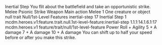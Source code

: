 <ability>
  <name>Inertial Step</name>
  <flavor>You flit about the battlefield and take an opportunistic strike.</flavor>
  <keywords>
    <keyword>Melee</keyword>
    <keyword>Psionic</keyword>
    <keyword>Strike</keyword>
    <keyword>Weapon</keyword>
  </keywords>
  <type>Main action</type>
  <distance>Melee 1</distance>
  <target>One creature or object</target>
  <metadata>
    <class>null</class>
    <feature_type>trait</feature_type>
    <file_dpath>Null/1st-Level Features</file_dpath>
    <item_id>inertial-step</item_id>
    <item_index>17</item_index>
    <item_name>Inertial Step</item_name>
    <level>1</level>
    <scc>mcdm.heroes.v1:feature.trait.null.1st-level-feature:inertial-step</scc>
    <scdc>1.1.1:14.1.6.1:17</scdc>
    <source>mcdm.heroes.v1</source>
    <type>feature/trait/null/1st-level-feature</type>
  </metadata>
  <effects>
    <effect type="roll">
      <roll>Power Roll + Agility</roll>
      <t1>5 + A damage</t1>
      <t2>7 + A damage</t2>
      <t3>10 + A damage</t3>
    </effect>
    <effect type="mundane">You can shift up to half your speed before or after you make this strike.</effect>
  </effects>
</ability>

